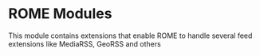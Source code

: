 # ROME Modules

This module contains extensions that enable ROME to handle several feed extensions like MediaRSS, GeoRSS and others